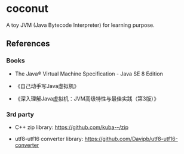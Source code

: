 # coconut
A toy JVM (Java Bytecode Interpreter) for learning purpose.

## References

### Books

- The Java® Virtual Machine Specification - Java SE 8 Edition

- 《自己动手写Java虚拟机》

- 《深入理解Java虚拟机：JVM高级特性与最佳实践（第3版）》

### 3rd party

- C++ zip library: https://github.com/kuba--/zip

- utf8-utf16 converter library: https://github.com/Davipb/utf8-utf16-converter
